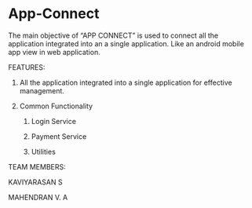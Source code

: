 # App-Connect

The main objective of “APP CONNECT” is used to connect all the application integrated into an a single application. Like an android mobile app view in web application.  

FEATURES:

1. All the application integrated into a single application for effective management.

2. Common Functionality

    1. Login Service 

    2. Payment Service 

    3. Utilities
    
TEAM MEMBERS:

  KAVIYARASAN S

  MAHENDRAN V. A
